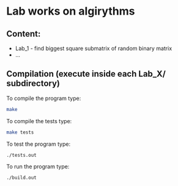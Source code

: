 # Lab works on algirythms
## Content:
* Lab_1 - find biggest square submatrix of random binary matrix
* ...
## Compilation (execute inside each Lab_X/ subdirectory)
To compile the program type:
```bash
make
```
To compile the tests type:
```bash
make tests
```
To test the program type:
```bash
./tests.out
```
To run the program type:
```bash
./build.out
```
